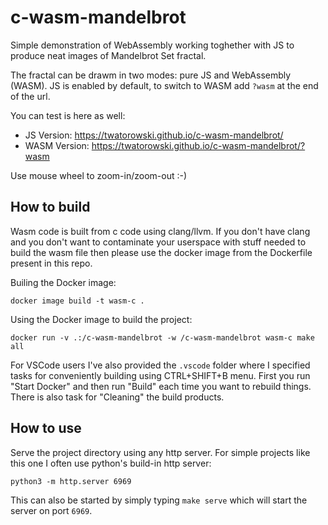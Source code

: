 # c-wasm-mandelbrot

Simple demonstration of WebAssembly working toghether with JS to produce
neat images of Mandelbrot Set fractal.

The fractal can be drawm in two modes: pure JS and WebAssembly (WASM). JS is 
enabled by default, to switch to WASM add `?wasm` at the end of the url.

You can test is here as well: 
* JS Version: https://twatorowski.github.io/c-wasm-mandelbrot/
* WASM Version: https://twatorowski.github.io/c-wasm-mandelbrot/?wasm

Use mouse wheel to zoom-in/zoom-out :-)

## How to build

Wasm code is built from c code using clang/llvm. If you don't have clang and 
you don't want to contaminate your userspace with stuff needed to build the wasm
file then please use the docker image from the Dockerfile present in this repo.

Builing the Docker image:

```
docker image build -t wasm-c .
```

Using the Docker image to build the project:
```
docker run -v .:/c-wasm-mandelbrot -w /c-wasm-mandelbrot wasm-c make all
```

For VSCode users I've also provided the `.vscode` folder where I specified 
tasks for conveniently building using CTRL+SHIFT+B menu. First you run "Start Docker" and then run "Build" each time you want to rebuild things. There is also task for "Cleaning" the build products.


## How to use

Serve the project directory using any http server. For simple projects like this one I often use python's build-in http server:

```
python3 -m http.server 6969
```

This can also be started by simply typing `make serve` which will start the
server on port `6969`.

